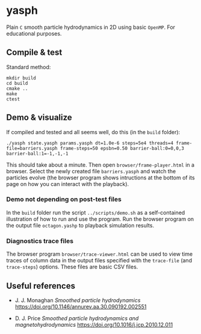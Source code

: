 # yasph
Plain `C` smooth particle hydrodynamics in 2D using basic `OpenMP`. For educational purposes. 

## Compile & test
Standard method:
```
mkdir build
cd build
cmake ..
make
ctest
```

## Demo & visualize
If compiled and tested and all seems well, do this (in the `build` folder):
```
./yasph state.yasph params.yasph dt=1.0e-6 steps=5e4 threads=4 frame-file=barriers.yasph frame-steps=50 epsbn=0.50 barrier-ball:0=0,0,3 barrier-ball:1=-1,-1,-1
```

This should take about a minute. Then open `browser/frame-player.html` in a browser. Select the newly created file `barriers.yasph` and watch the particles evolve (the browser program shows intructions at the bottom of its page on how you can interact with the playback).

### Demo not depending on post-test files
In the `build` folder run the script `../scripts/demo.sh` as a self-contained illustration of how to run and use the program. Run the browser program on the output file `octagon.yashp` to playback simulation results.

### Diagnostics trace files
The browser program `browser/trace-viewer.html` can be used to view time traces of column data in the output files specified with the `trace-file` (and `trace-steps`) options. These files are basic CSV files. 

## Useful references

* J. J. Monaghan _Smoothed particle hydrodynamics_
https://doi.org/10.1146/annurev.aa.30.090192.002551

* D. J. Price _Smoothed particle hydrodynamics and magnetohydrodynamics_
https://doi.org/10.1016/j.jcp.2010.12.011
